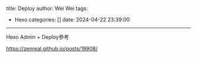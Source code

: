 title: Deploy
author: Wei Wei
tags:
  - Hexo
categories: []
date: 2024-04-22 23:39:00
---
Hexo Admin + Deploy參考

https://zenreal.github.io/posts/19908/